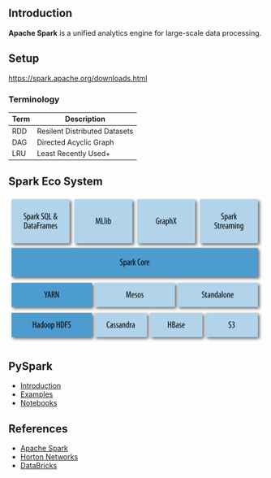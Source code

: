 ## Introduction

**Apache Spark** is a unified analytics engine for large-scale data processing.

## Setup
https://spark.apache.org/downloads.html


### Terminology

|Term |Description|
|-----|-----------|
|RDD  |Resilent Distributed Datasets|
|DAG  |Directed Acyclic Graph|
|LRU  |Least Recently Used+|

## Spark Eco System
![img](spark_eco.png)

## PySpark
- [Introduction](docs/introduction.md)
- [Examples](examples/)
- [Notebooks](notebooks/)

## References 
- [Apache Spark](https://spark.apache.org/)
- [Horton Networks](https://hortonworks.com/apache/spark/)
- [DataBricks](https://databricks.com/)
